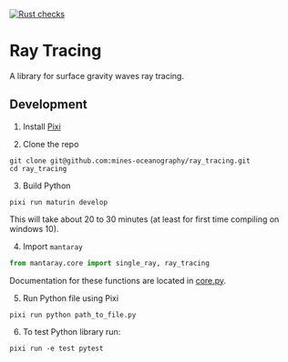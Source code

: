 [![Rust checks](https://github.com/mines-oceanography/ray_tracing/actions/workflows/ci.yml/badge.svg)](https://github.com/mines-oceanography/ray_tracing/actions/workflows/ci.yml)

# Ray Tracing

A library for surface gravity waves ray tracing.

## Development
1. Install [Pixi](https://pixi.sh/latest/)

2. Clone the repo
```
git clone git@github.com:mines-oceanography/ray_tracing.git
cd ray_tracing
```

3. Build Python
```
pixi run maturin develop
```
This will take about 20 to 30 minutes (at least for first time compiling on windows 10).

4. Import `mantaray`
```python
from mantaray.core import single_ray, ray_tracing
```
Documentation for these functions are located in [core.py](python/mantaray/core.py).

5. Run Python file using Pixi

```
pixi run python path_to_file.py
```

6. To test Python library run:

```
pixi run -e test pytest
```



